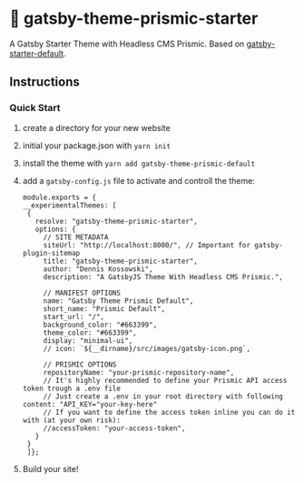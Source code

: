 # 🌈 gatsby-theme-prismic-starter

A Gatsby Starter Theme with Headless CMS Prismic. Based on [gatsby-starter-default](https://www.gatsbyjs.org/starters/gatsbyjs/gatsby-starter-default/).

## Instructions 
### Quick Start

1. create a directory for your new website
2. initial your package.json with `yarn init`
3. install the theme with `yarn add gatsby-theme-prismic-default`
4. add a `gatsby-config.js` file to activate and controll the theme:

   ```javasript
   module.exports = {
   __experimentalThemes: [
    {
      resolve: "gatsby-theme-prismic-starter",
      options: {
        // SITE METADATA
        siteUrl: "http://localhost:8000/", // Important for gatsby-plugin-sitemap
        title: "gatsby-theme-prismic-starter",
        author: "Dennis Kossowski",
        description: "A GatsbyJS Theme With Headless CMS Prismic.",

        // MANIFEST OPTIONS
        name: "Gatsby Theme Prismic Default",
        short_name: "Prismic Default",
        start_url: "/",
        background_color: "#663399",
        theme_color: "#663399",
        display: "minimal-ui",
        // icon: `${__dirname}/src/images/gatsby-icon.png`,

        // PRISMIC OPTIONS
        repositoryName: "your-prismic-repository-name",
        // It's highly recommended to define your Prismic API access token trough a .env file
        // Just create a .env in your root directory with following content: "API_KEY="your-key-here"
        // If you want to define the access token inline you can do it with (at your own risk):
        //accessToken: "your-access-token",
      }
    }
    ]};
   ```

5. Build your site!
